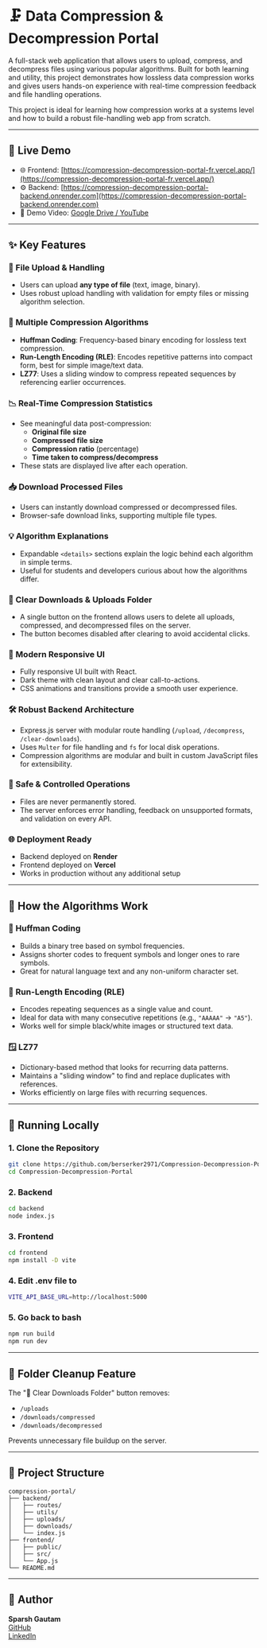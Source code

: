 # 🗜️ Data Compression & Decompression Portal

A full-stack web application that allows users to upload, compress, and decompress files using various popular algorithms. Built for both learning and utility, this project demonstrates how lossless data compression works and gives users hands-on experience with real-time compression feedback and file handling operations.

This project is ideal for learning how compression works at a systems level and how to build a robust file-handling web app from scratch.

---

## 🚀 Live Demo

- 🌐 Frontend: [https://compression-decompression-portal-fr.vercel.app/](https://compression-decompression-portal-fr.vercel.app/)
- ⚙️ Backend: [https://compression-decompression-portal-backend.onrender.com](https://compression-decompression-portal-backend.onrender.com)
- 🎥 Demo Video: [Google Drive / YouTube](https://youtu.be/Pm5WaJlZUfs)

---

## ✨ Key Features

### 📂 File Upload & Handling
- Users can upload **any type of file** (text, image, binary).
- Uses robust upload handling with validation for empty files or missing algorithm selection.

### 🧠 Multiple Compression Algorithms
- **Huffman Coding**: Frequency-based binary encoding for lossless text compression.
- **Run-Length Encoding (RLE)**: Encodes repetitive patterns into compact form, best for simple image/text data.
- **LZ77**: Uses a sliding window to compress repeated sequences by referencing earlier occurrences.

### 📉 Real-Time Compression Statistics
- See meaningful data post-compression:
  - **Original file size**
  - **Compressed file size**
  - **Compression ratio** (percentage)
  - **Time taken to compress/decompress**
- These stats are displayed live after each operation.

### 📥 Download Processed Files
- Users can instantly download compressed or decompressed files.
- Browser-safe download links, supporting multiple file types.

### 💡 Algorithm Explanations
- Expandable `<details>` sections explain the logic behind each algorithm in simple terms.
- Useful for students and developers curious about how the algorithms differ.

### 🧹 Clear Downloads & Uploads Folder
- A single button on the frontend allows users to delete all uploads, compressed, and decompressed files on the server.
- The button becomes disabled after clearing to avoid accidental clicks.

### 🎨 Modern Responsive UI
- Fully responsive UI built with React.
- Dark theme with clean layout and clear call-to-actions.
- CSS animations and transitions provide a smooth user experience.

### 🛠️ Robust Backend Architecture
- Express.js server with modular route handling (`/upload`, `/decompress`, `/clear-downloads`).
- Uses `Multer` for file handling and `fs` for local disk operations.
- Compression algorithms are modular and built in custom JavaScript files for extensibility.

### 🔐 Safe & Controlled Operations
- Files are never permanently stored.
- The server enforces error handling, feedback on unsupported formats, and validation on every API.

### 🌐 Deployment Ready
- Backend deployed on **Render**
- Frontend deployed on **Vercel**
- Works in production without any additional setup

---

## 🧠 How the Algorithms Work

### 🔢 Huffman Coding
- Builds a binary tree based on symbol frequencies.
- Assigns shorter codes to frequent symbols and longer ones to rare symbols.
- Great for natural language text and any non-uniform character set.

### 🔁 Run-Length Encoding (RLE)
- Encodes repeating sequences as a single value and count.
- Ideal for data with many consecutive repetitions (e.g., `"AAAAA"` → `"A5"`).
- Works well for simple black/white images or structured text data.

### 🪟 LZ77
- Dictionary-based method that looks for recurring data patterns.
- Maintains a "sliding window" to find and replace duplicates with references.
- Works efficiently on large files with recurring sequences.

---

## 🧪 Running Locally
### 1. Clone the Repository

```bash
git clone https://github.com/berserker2971/Compression-Decompression-Portal
cd Compression-Decompression-Portal
```

### 2. Backend

```bash
cd backend
node index.js
```

### 3. Frontend

```bash
cd frontend
npm install -D vite
```

### 4. Edit .env file to 
```bash
VITE_API_BASE_URL=http://localhost:5000
```

### 5. Go back to bash
```bash
npm run build
npm run dev
```
---

## 🧼 Folder Cleanup Feature

The "🧹 Clear Downloads Folder" button removes:
- `/uploads`
- `/downloads/compressed`
- `/downloads/decompressed`

Prevents unnecessary file buildup on the server.

---

## 📁 Project Structure

```
compression-portal/
├── backend/
│   ├── routes/
│   ├── utils/
│   ├── uploads/
│   ├── downloads/
│   └── index.js
├── frontend/
│   ├── public/
│   ├── src/
│   └── App.js
└── README.md
```

---

## 🙋 Author

**Sparsh Gautam**  
[GitHub](https://github.com/berserker2971)  
[LinkedIn](#)
